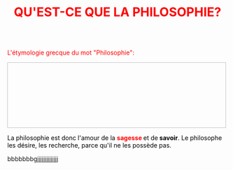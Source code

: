 <meta chartes="utf-8" />
<html>
 <head><style>
    #para1{
        text-align:center;
        color:red
    }
    #para2{
        text-align:left;
        color:red
    }
    #para3{
        text-align:left;
        color:#000000
    }

 </style></head>

 <body>
 <h1 id="para1">QU'EST-CE QUE LA PHILOSOPHIE?</h1>
 <br>
 <br>
 <p id="para2">L'étymologie grecque du mot "Philosophie":</p>
 <img scr="https://drive.google.com/file/d/14BgtKV6_uXQsB_hg8aT5UZT3TVkRV4-U/view?usp=drive_link" width="500" height="150"/>
 <p id="para3"> La philosophie est donc l'amour de la <b style="color:red;"> sagesse </b> et de<b color="red"> savoir</b>. Le philosophe les désire, les recherche, parce qu'il ne les possède pas.  </p>
 <p>bbbbbbbgjjjjjjjjjjjjjj</p>
 </body>
</html>


 
 
